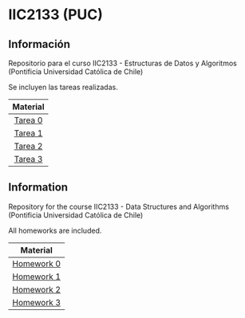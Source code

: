 IIC2133 (PUC)
=============

Información
-----------

Repositorio para el curso IIC2133 - Estructuras de Datos y Algoritmos (Pontificia Universidad Católica de Chile)

Se incluyen las tareas realizadas.

|Material|
|:-:|
|[Tarea 0](T0)|
|[Tarea 1](T1)|
|[Tarea 2](T2)|
|[Tarea 3](T3)|



Information
-----------

Repository for the course IIC2133 - Data Structures and Algorithms (Pontificia Universidad Católica de Chile)

All homeworks are included.

|Material|
|:-:|
|[Homework 0](T0)|
|[Homework 1](T1)|
|[Homework 2](T2)|
|[Homework 3](T3)|
